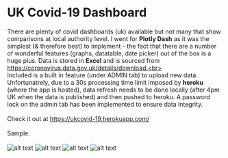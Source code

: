 # UK Covid-19 Dashboard
There are plenty of covid dashboards (uk) available but not many that show comparisons at local authority level.
I went for **Plotly Dash** as it was the simplest (& therefore best) to implement - the fact that there are a number of wonderful features (graphs, datatable, date picker) out of the box is a huge plus. Data is stored in **Excel** and is sourced from https://coronavirus.data.gov.uk/details/download.<br><br>
Included is a built in feature (under ADMIN tab) to upload new data. Unfortunatrely, due to a 30s processing time limit imposed by **heroku** (where the app is hosted), data refresh needs to be done locally (after 4pm UK when the data is published) and then pushed to heroku. A password lock on the admin tab has been implemented to ensure data integrity.<br><br>
Check it out at https://ukcovid-19.herokuapp.com/<br><br>
Sample.<br><br>
![alt text](https://github.com/waiky8/ukcovid-19/blob/main/screenshots/Screenshot_20210209-173221_Chrome.jpg)
![alt text](https://github.com/waiky8/ukcovid-19/blob/main/screenshots/Screenshot_20210209-173322_Chrome.jpg)
![alt text](https://github.com/waiky8/ukcovid-19/blob/main/screenshots/Screenshot_20210209-173337_Chrome.jpg)
![alt text](https://github.com/waiky8/ukcovid-19/blob/main/screenshots/Screenshot_20210209-173414_Chrome.jpg)
